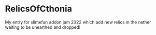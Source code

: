 # RelicsOfCthonia
My entry for slimefun addon jam 2022 which add new relics in the nether waiting to be unearthed and dropped!
